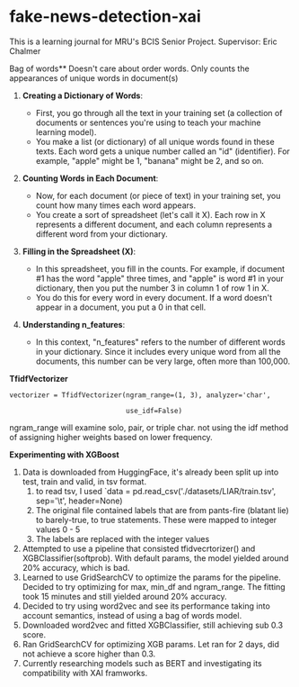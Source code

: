 # fake-news-detection-xai

This is a learning journal for MRU's BCIS Senior Project. 
Supervisor: Eric Chalmer

Bag of words**
Doesn't care about order words. Only counts the appearances of unique words in document(s)
1. **Creating a Dictionary of Words**:
    
    - First, you go through all the text in your training set (a collection of documents or sentences you're using to teach your machine learning model).
    - You make a list (or dictionary) of all unique words found in these texts. Each word gets a unique number called an "id" (identifier). For example, "apple" might be 1, "banana" might be 2, and so on.
2. **Counting Words in Each Document**:
    
    - Now, for each document (or piece of text) in your training set, you count how many times each word appears.
    - You create a sort of spreadsheet (let's call it X). Each row in X represents a different document, and each column represents a different word from your dictionary.
3. **Filling in the Spreadsheet (X)**:
    
    - In this spreadsheet, you fill in the counts. For example, if document #1 has the word "apple" three times, and "apple" is word #1 in your dictionary, then you put the number 3 in column 1 of row 1 in X.
    - You do this for every word in every document. If a word doesn't appear in a document, you put a 0 in that cell.
4. **Understanding n_features**:
    
    - In this context, "n_features" refers to the number of different words in your dictionary. Since it includes every unique word from all the documents, this number can be very large, often more than 100,000.

**TfidfVectorizer**
```
vectorizer = TfidfVectorizer(ngram_range=(1, 3), analyzer='char',

                             use_idf=False)
```
ngram_range will examine solo, pair, or triple char. not using the idf method of assigning higher weights based on lower frequency.


**Experimenting with XGBoost**

1. Data is downloaded from HuggingFace, it's already been split up into test, train and valid, in tsv format. 
	1. to read tsv, I used `data = pd.read_csv('./datasets/LIAR/train.tsv', sep='\t', header=None)
	2. The original file contained labels that are from pants-fire (blatant lie) to barely-true, to true statements. These were mapped to integer values 0 - 5
	3. The labels are replaced with the integer values
2. Attempted to use a pipeline that consisted tfidvecrtorizer() and XGBClassifier(softprob). With default params, the model yielded around 20% accuracy, which is bad. 
3. Learned to use GridSearchCV to optimize the params for the pipeline. Decided to try optimizing for max, min_df and ngram_range. The fitting took 15 minutes and still yielded around 20% accuracy. 
4. Decided to try using word2vec and see its performance taking into account semantics, instead of using a bag of words model.
5. Downloaded word2vec and fitted XGBClassifier, still achieving sub 0.3 score.
6. Ran GridSearchCV for optimizing XGB params. Let ran for 2 days, did not achieve a score higher than 0.3.
7. Currently researching models such as BERT and investigating its compatibility with XAI framworks.
